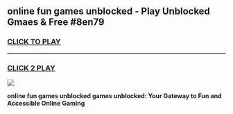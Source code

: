 
## online fun games unblocked - Play Unblocked Gmaes & Free #8en79
<h3>
<a href="https://news.freeplayer.one?title=online_fun_games_unblocked&ref=03M">CLICK TO PLAY</a></h3>
<hr>

<h3>
<a href="https://news.freeplayer.one?title=online_fun_games_unblocked&ref=03M">CLICK 2 PLAY</a>
  
</h3>

<a href="https://news.freeplayer.one?title=online_fun_games_unblocked&ref=03M"><img src="https://clearcache.store/games.png"></a>


**online fun games unblocked games unblocked: Your Gateway to Fun and Accessible Online Gaming**
